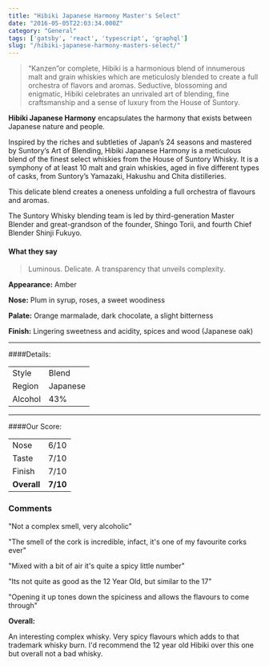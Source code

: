 ```yaml
---
title: "Hibiki Japanese Harmony Master's Select"
date: "2016-05-05T22:03:34.000Z"
category: "General"
tags: ['gatsby', 'react', 'typescript', 'graphql']
slug: "/hibiki-japanese-harmony-masters-select/"
---
```

> “Kanzen”or complete, Hibiki is a harmonious blend of innumerous malt and grain whiskies which are meticulosly blended to create a full orchestra of flavors and aromas.
Seductive, blossoming and enigmatic, Hibiki celebrates an unrivaled art of blending, fine craftsmanship and a sense of luxury from the House of Suntory.

**Hibiki Japanese Harmony** encapsulates the harmony that exists between Japanese nature and people.

Inspired by the riches and subtleties of Japan’s 24 seasons and mastered by Suntory’s Art of Blending, Hibiki Japanese Harmony is a meticulous blend of the finest select whiskies from the House of Suntory Whisky. It is a symphony of at least 10 malt and grain whiskies, aged in five different types of casks, from Suntory’s Yamazaki, Hakushu and Chita distilleries.

This delicate blend creates a oneness unfolding a full orchestra of flavours and aromas.

The Suntory Whisky blending team is led by third-generation Master Blender and great-grandson of the founder, Shingo Torii, and fourth Chief Blender Shinji Fukuyo.


#### What they say
>Luminous. Delicate. A transparency that unveils complexity.

**Appearance:** Amber

**Nose:** Plum in syrup, roses, a sweet woodiness

**Palate:** Orange marmalade, dark chocolate, a slight bitterness

**Finish:** Lingering sweetness and acidity, spices and wood (Japanese oak)

---

####Details:
<table>
<tr>
<td class="grey">Style</td><td>Blend</td>
</tr>
<tr>
<td class="grey">Region</td><td>Japanese</td>
</tr>
<tr>
<td class="grey">Alcohol</td><td>43%</td>
</tr>
</table>


---

####Our Score:


<table class="score-table">
<tr>
<td class="grey">Nose</td><td>6/10</td>
</tr>
<tr>
<td class="grey">Taste</td><td>7/10</td>
</tr>
<tr>
<td class="grey">Finish</td><td>7/10</td>
</tr>
<tr>
<td class="grey"><strong>Overall</strong></td><td><strong>7/10</strong></td>
</tr>
</table>


### Comments
"Not a complex smell, very alcoholic"

"The smell of the cork is incredible, infact, it's one of my favourite corks ever"

"Mixed with a bit of air it's quite a spicy little number"

"Its not quite as good as the 12 Year Old, but similar to the 17"

"Opening it up tones down the spiciness and allows the flavours to come through" 

**Overall:** 

An interesting complex whisky. Very spicy flavours which adds to that trademark whisky burn. 
I'd recommend the 12 year old Hibiki over this one but overall not a bad whisky. 
    